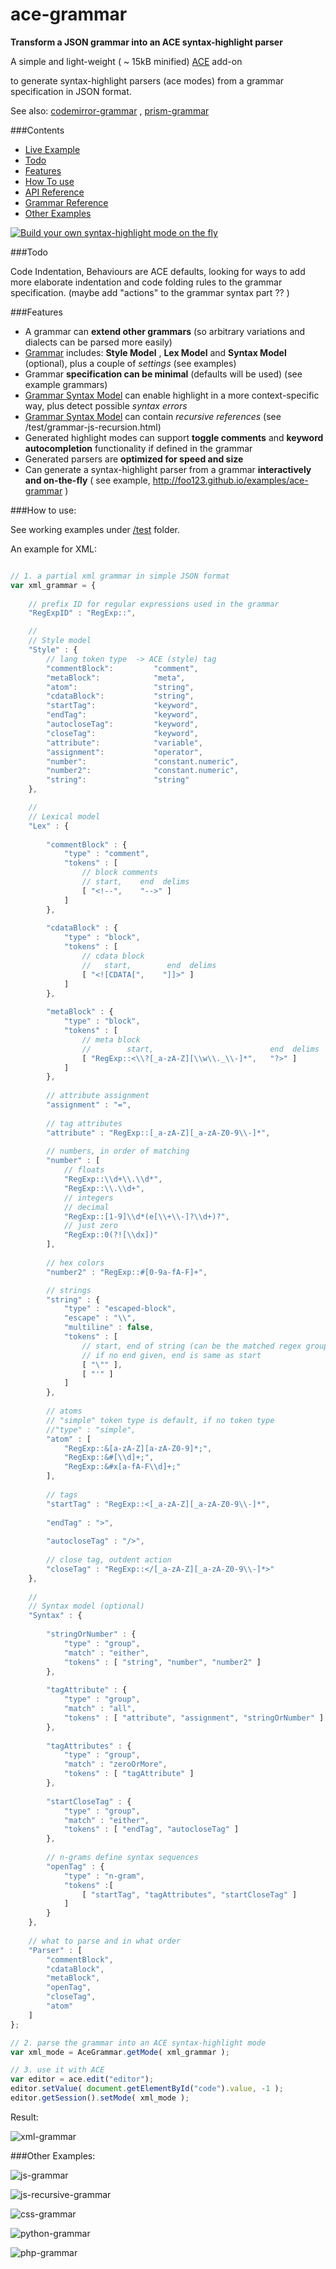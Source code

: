 ace-grammar
===========

__Transform a JSON grammar into an ACE syntax-highlight parser__



A simple and light-weight ( ~ 15kB minified) [ACE](https://github.com/ajaxorg/ace) add-on

to generate syntax-highlight parsers (ace modes) from a grammar specification in JSON format.


See also:  [codemirror-grammar](https://github.com/foo123/codemirror-grammar) , [prism-grammar](https://github.com/foo123/prism-grammar)



###Contents

* [Live Example](http://foo123.github.io/examples/ace-grammar)
* [Todo](#todo)
* [Features](#features)
* [How To use](#how-to-use)
* [API Reference](/api-reference.md)
* [Grammar Reference](/grammar-reference.md)
* [Other Examples](#other-examples)

[![Build your own syntax-highlight mode on the fly](/test/screenshot.png)](http://foo123.github.io/examples/ace-grammar)


###Todo

Code Indentation, Behaviours are ACE defaults, looking for ways to add more elaborate indentation and code folding rules to the grammar specification. (maybe add "actions" to the grammar syntax part ?? )


###Features

* A grammar can **extend other grammars** (so arbitrary variations and dialects can be parsed more easily)
* [Grammar](/grammar-reference.md) includes: **Style Model** , **Lex Model** and **Syntax Model** (optional), plus a couple of *settings* (see examples)
* Grammar **specification can be minimal** (defaults will be used) (see example grammars)
* [Grammar Syntax Model](/grammar-reference.md) can enable highlight in a more context-specific way, plus detect possible *syntax errors*
* [Grammar Syntax Model](/grammar-reference.md) can contain *recursive references* (see /test/grammar-js-recursion.html)
* Generated highlight modes can support **toggle comments** and **keyword autocompletion** functionality if defined in the grammar
* Generated parsers are **optimized for speed and size**
* Can generate a syntax-highlight parser from a grammar **interactively and on-the-fly** ( see example, http://foo123.github.io/examples/ace-grammar )


###How to use:

See working examples under [/test](/test) folder.

An example for XML:


```javascript

// 1. a partial xml grammar in simple JSON format
var xml_grammar = {
    
    // prefix ID for regular expressions used in the grammar
    "RegExpID" : "RegExp::",

    //
    // Style model
    "Style" : {
        // lang token type  -> ACE (style) tag
        "commentBlock":         "comment",
        "metaBlock":            "meta",
        "atom":                 "string",
        "cdataBlock":           "string",
        "startTag":             "keyword",
        "endTag":               "keyword",
        "autocloseTag":         "keyword",
        "closeTag":             "keyword",
        "attribute":            "variable",
        "assignment":           "operator",
        "number":               "constant.numeric",
        "number2":              "constant.numeric",
        "string":               "string"
    },

    //
    // Lexical model
    "Lex" : {
        
        "commentBlock" : {
            "type" : "comment",
            "tokens" : [
                // block comments
                // start,    end  delims
                [ "<!--",    "-->" ]
            ]
        },
        
        "cdataBlock" : {
            "type" : "block",
            "tokens" : [
                // cdata block
                //   start,        end  delims
                [ "<![CDATA[",    "]]>" ]
            ]
        },
        
        "metaBlock" : {
            "type" : "block",
            "tokens" : [
                // meta block
                //        start,                          end  delims
                [ "RegExp::<\\?[_a-zA-Z][\\w\\._\\-]*",   "?>" ]
            ]
        },
        
        // attribute assignment
        "assignment" : "=",
        
        // tag attributes
        "attribute" : "RegExp::[_a-zA-Z][_a-zA-Z0-9\\-]*",
        
        // numbers, in order of matching
        "number" : [
            // floats
            "RegExp::\\d+\\.\\d*",
            "RegExp::\\.\\d+",
            // integers
            // decimal
            "RegExp::[1-9]\\d*(e[\\+\\-]?\\d+)?",
            // just zero
            "RegExp::0(?![\\dx])"
        ],
        
        // hex colors
        "number2" : "RegExp::#[0-9a-fA-F]+",

        // strings
        "string" : {
            "type" : "escaped-block",
            "escape" : "\\",
            "multiline" : false,
            "tokens" : [ 
                // start, end of string (can be the matched regex group ie. 1 )
                // if no end given, end is same as start
                [ "\"" ], 
                [ "'" ] 
            ]
        },
        
        // atoms
        // "simple" token type is default, if no token type
        //"type" : "simple",
        "atom" : [
            "RegExp::&[a-zA-Z][a-zA-Z0-9]*;",
            "RegExp::&#[\\d]+;",
            "RegExp::&#x[a-fA-F\\d]+;"
        ],
        
        // tags
        "startTag" : "RegExp::<[_a-zA-Z][_a-zA-Z0-9\\-]*",
        
        "endTag" : ">",
        
        "autocloseTag" : "/>",
        
        // close tag, outdent action
        "closeTag" : "RegExp::</[_a-zA-Z][_a-zA-Z0-9\\-]*>"
    },
    
    //
    // Syntax model (optional)
    "Syntax" : {
        
        "stringOrNumber" : {
            "type" : "group",
            "match" : "either",
            "tokens" : [ "string", "number", "number2" ] 
        },
        
        "tagAttribute" : { 
            "type" : "group",
            "match" : "all",
            "tokens" : [ "attribute", "assignment", "stringOrNumber" ]
        },
        
        "tagAttributes" : { 
            "type" : "group",
            "match" : "zeroOrMore",
            "tokens" : [ "tagAttribute" ]
        },
        
        "startCloseTag" : { 
            "type" : "group",
            "match" : "either",
            "tokens" : [ "endTag", "autocloseTag" ]
        },
        
        // n-grams define syntax sequences
        "openTag" : { 
            "type" : "n-gram",
            "tokens" :[
                [ "startTag", "tagAttributes", "startCloseTag" ]
            ]
        }
    },
    
    // what to parse and in what order
    "Parser" : [
        "commentBlock",
        "cdataBlock",
        "metaBlock",
        "openTag",
        "closeTag",
        "atom"
    ]
};

// 2. parse the grammar into an ACE syntax-highlight mode
var xml_mode = AceGrammar.getMode( xml_grammar );

// 3. use it with ACE
var editor = ace.edit("editor");
editor.setValue( document.getElementById("code").value, -1 );
editor.getSession().setMode( xml_mode );

```


Result:

![xml-grammar](/test/grammar-xml.png)




###Other Examples:


![js-grammar](/test/grammar-js.png)


![js-recursive-grammar](/test/grammar-js-recursion.png)


![css-grammar](/test/grammar-css.png)


![python-grammar](/test/grammar-python.png)


![php-grammar](/test/grammar-php.png)

